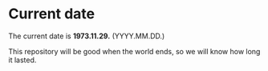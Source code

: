 # Current date

The current date is **1973.11.29.** (YYYY.MM.DD.)

This repository will be good when the world ends, so we will know how long it lasted.